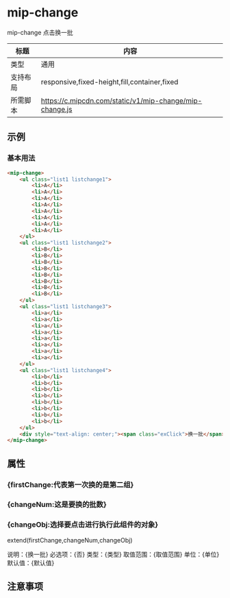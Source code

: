 # mip-change

mip-change 点击换一批

标题|内容
----|----
类型|通用
支持布局|responsive,fixed-height,fill,container,fixed
所需脚本|https://c.mipcdn.com/static/v1/mip-change/mip-change.js

## 示例

### 基本用法
```html
<mip-change>	
	<ul class="list1 listchange1">
		<li>A</li>
		<li>A</li>
		<li>A</li>
		<li>A</li>
		<li>A</li>
		<li>A</li>
		<li>A</li>
		<li>A</li>
	</ul>
	<ul class="list1 listchange2">
		<li>B</li>
		<li>B</li>
		<li>B</li>
		<li>B</li>
		<li>B</li>
		<li>B</li>
		<li>B</li>
		<li>B</li>
	</ul>
	<ul class="list1 listchange3">
		<li>a</li>
		<li>a</li>
		<li>a</li>
		<li>a</li>
		<li>a</li>
		<li>a</li>
		<li>a</li>
		<li>a</li>
	</ul>
	<ul class="list1 listchange4">
		<li>b</li>
		<li>b</li>
		<li>b</li>
		<li>b</li>
		<li>b</li>
		<li>b</li>
		<li>b</li>
		<li>b</li>
	</ul>
	<div style="text-align: center;"><span class="exClick">换一批</span></div>
</mip-change>
```

## 属性

### {firstChange:代表第一次换的是第二组}
### {changeNum:这是要换的批数}
### {changeObj:选择要点击进行执行此组件的对象}
extend(firstChange,changeNum,changeObj)

说明：{换一批}
必选项：{否}
类型：{类型}
取值范围：{取值范围}
单位：{单位}
默认值：{默认值}

## 注意事项

